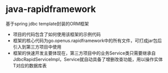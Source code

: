 # java-rapidframework
基于spring jdbc template封装的ORM框架

- 项目的代码包含了如何使用该框架的示例代码
- 框架的核心代码为go.openus.rapidframework中的所有文件，可打成jar包后引入到第三方项目中使用
- 框架的快速开发主要体现在，第三方项目中的业务Service类只需要继承自JdbcRapidServiceImpl<T>，Service就自动具备了增删改查功能，用以操作实体T对应的数据库表
